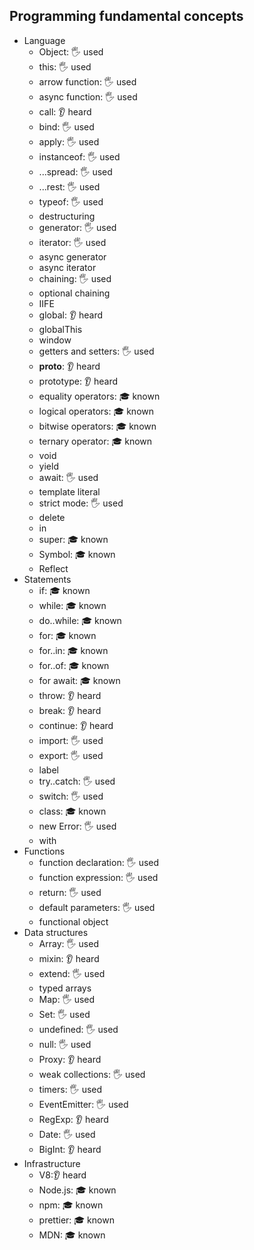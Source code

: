 ## Programming fundamental concepts

- Language
  - Object: 🖐️ used
  - this: 🖐️ used
  - arrow function: 🖐️ used
  - async function: 🖐️ used
  - call: 👂 heard
  - bind: 🖐️ used
  - apply: 🖐️ used
  - instanceof: 🖐️ used
  - ...spread: 🖐️ used
  - ...rest: 🖐️ used
  - typeof: 🖐️ used
  - destructuring
  - generator: 🖐️ used
  - iterator: 🖐️ used
  - async generator
  - async iterator
  - chaining: 🖐️ used
  - optional chaining
  - IIFE
  - global: 👂 heard
  - globalThis
  - window
  - getters and setters: 🖐️ used
  - __proto__: 👂 heard
  - prototype: 👂 heard
  - equality operators: 🎓 known
  - logical operators: 🎓 known
  - bitwise operators: 🎓 known
  - ternary operator: 🎓 known
  - void
  - yield
  - await: 🖐️ used
  - template literal
  - strict mode: 🖐️ used
  - delete
  - in
  - super: 🎓 known
  - Symbol: 🎓 known
  - Reflect
- Statements
  - if: 🎓 known
  - while: 🎓 known
  - do..while: 🎓 known
  - for: 🎓 known
  - for..in: 🎓 known
  - for..of: 🎓 known
  - for await: 🎓 known
  - throw: 👂 heard
  - break: 👂 heard
  - continue: 👂 heard
  - import: 🖐️ used
  - export: 🖐️ used
  - label
  - try..catch: 🖐️ used
  - switch: 🖐️ used
  - class: 🎓 known
  - new Error: 🖐️ used
  - with
- Functions
  - function declaration: 🖐️ used
  - function expression: 🖐️ used
  - return: 🖐️ used
  - default parameters: 🖐️ used
  - functional object
- Data structures
  - Array: 🖐️ used
  - mixin: 👂 heard
  - extend: 🖐️ used 
  - typed arrays
  - Map: 🖐️ used 
  - Set: 🖐️ used 
  - undefined: 🖐️ used 
  - null: 🖐️ used 
  - Proxy: 👂 heard
  - weak collections: 🖐️ used
  - timers: 🖐️ used
  - EventEmitter: 🖐️ used
  - RegExp: 👂 heard
  - Date: 🖐️ used
  - BigInt: 👂 heard
- Infrastructure
  - V8:👂 heard
  - Node.js: 🎓 known
  - npm: 🎓 known
  - prettier: 🎓 known
  - MDN: 🎓 known